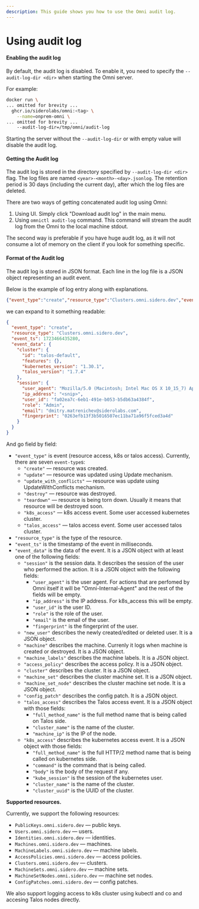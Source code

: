 ```yaml
---
description: This guide shows you how to use the Omni audit log.
---
```


# Using audit log

#### Enabling the audit log

By default, the audit log is disabled. To enable it, you need to specify the `--audit-log-dir <dir>` when starting the Omni server.

For example:

```bash
docker run \
... omitted for brevity ...
  ghcr.io/siderolabs/omni:<tag> \
    --name=onprem-omni \
... omitted for brevity ...
    --audit-log-dir=/tmp/omni/audit-log
```

Starting the server without the `--audit-log-dir` or with empty value will disable the audit log.

#### Getting the Audit log

The audit log is stored in the directory specified by `--audit-log-dir <dir>` flag. The log files are named `<year>-<month>-<day>.jsonlog`. The retention period is 30 days (including the current day), after which the log files are deleted.

There are two ways of getting concatenated audit log using Omni:

1. Using UI. Simply click "Download audit log" in the main menu.
2. Using `omnictl audit-log` command. This command will stream the audit log from the Omni to the local machine stdout.

The second way is preferable if you have huge audit log, as it will not consume a lot of memory on the client if you look for something specific.

#### Format of the Audit log

The audit log is stored in JSON format. Each line in the log file is a JSON object representing an audit event.

Below is the example of log entry along with explanations.

```json
{"event_type":"create","resource_type":"Clusters.omni.sidero.dev","event_ts":1723466435280,"event_data":{"cluster":{"id":"talos-default","features":{},"kubernetes_version":"1.30.1","talos_version":"1.7.4"},"session":{"user_agent":"Mozilla/5.0 (Macintosh; Intel Mac OS X 10_15_7) AppleWebKit/537.36 (KHTML, like Gecko) Chrome/127.0.0.0 Safari/537.36","ip_address":"<snip>","user_id":"fa02ea7c-6eb1-491e-b053-b5db63a4384f","role":"Admin","email":"dmitry.matrenichev@siderolabs.com","fingerprint":"0263efb13f3b5016507ec11ba71a96f5fced3a4d"}}}
```

we can expand to it something readable:

```json
{
  "event_type": "create",
  "resource_type": "Clusters.omni.sidero.dev",
  "event_ts": 1723466435280,
  "event_data": {
    "cluster": {
      "id": "talos-default",
      "features": {},
      "kubernetes_version": "1.30.1",
      "talos_version": "1.7.4"
    },
    "session": {
      "user_agent": "Mozilla/5.0 (Macintosh; Intel Mac OS X 10_15_7) AppleWebKit/537.36 (KHTML, like Gecko) Chrome/127.0.0.0 Safari/537.36",
      "ip_address": "<snip>",
      "user_id": "fa02ea7c-6eb1-491e-b053-b5db63a4384f",
      "role": "Admin",
      "email": "dmitry.matrenichev@siderolabs.com",
      "fingerprint": "0263efb13f3b5016507ec11ba71a96f5fced3a4d"
    }
  }
}
```

And go field by field:

* `"event_type"` is event (resource access, k8s or talos access). Currently, there are seven `event-type`s:
  * `"create"` — resource was created.
  * `"update"` — resource was updated using Update mechanism.
  * `"update_with_conflicts"` — resource was update using UpdateWithConflicts mechanism.
  * `"destroy"` — resource was destroyed.
  * `"teardown"` — resource is being torn down. Usually it means that resource will be destroyed soon.
  * `"k8s_access"` — k8s access event. Some user accessed kubernetes cluster.
  * `"talos_access"` — talos access event. Some user accessed talos cluster.
* `"resource_type"` is the type of the resource.
* `"event_ts"` is the timestamp of the event in milliseconds.
* `"event_data"` is the data of the event. It is a JSON object with at least one of the following fields:
  * `"session"` is the session data. It describes the session of the user who performed the action. It is a JSON object with the following fields:
    * `"user_agent"` is the user agent. For actions that are perfomed by Omni itself it will be "Omni-Internal-Agent" and the rest of the fields will be empty.
    * `"ip_address"` is the IP address. For k8s\_access this will be empty.
    * `"user_id"` is the user ID.
    * `"role"` is the role of the user.
    * `"email"` is the email of the user.
    * `"fingerprint"` is the fingerprint of the user.
  * `"new_user"` describes the newly created/edited or deleted user. It is a JSON object.
  * `"machine"` describes the machine. Currenly it logs when machine is created or destroyed. It is a JSON object.
  * `"machine_labels"` describes the machine labels. It is a JSON object.
  * `"access_policy"` describes the access policy. It is a JSON object.
  * `"cluster"` describes the cluster. It is a JSON object.
  * `"machine_set"` describes the cluster machine set. It is a JSON object.
  * `"machine_set_node"` describes the cluster machine set node. It is a JSON object.
  * `"config_patch"` describes the config patch. It is a JSON object.
  * `"talos_access"` describes the Talos access event. It is a JSON object with those fields:
    * `"full_method_name"` is the full method name that is being called on Talos side.
    * `"cluster_name"` is the name of the cluster.
    * `"machine_ip"` is the IP of the node.
  * `"k8s_access"` describes the kubernetes access event. It is a JSON object with those fields:
    * `"full_method_name"` is the full HTTP/2 method name that is being called on kubernetes side.
    * `"command"` is the command that is being called.
    * `"body"` is the body of the request if any.
    * `"kube_session"` is the session of the kubernetes user.
    * `"cluster_name"` is the name of the cluster.
    * `"cluster_uuid"` is the UUID of the cluster.

**Supported resources.**

Currently, we support the following resources:

* `PublicKeys.omni.sidero.dev` — public keys.
* `Users.omni.sidero.dev` — users.
* `Identities.omni.sidero.dev` — identities.
* `Machines.omni.sidero.dev` — machines.
* `MachineLabels.omni.sidero.dev` — machine labels.
* `AccessPolicies.omni.sidero.dev` — access policies.
* `Clusters.omni.sidero.dev` — clusters.
* `MachineSets.omni.sidero.dev` — machine sets.
* `MachineSetNodes.omni.sidero.dev` — machine set nodes.
* `ConfigPatches.omni.sidero.dev` — config patches.

We also support logging access to k8s cluster using kubectl and co and accesing Talos nodes directly.
